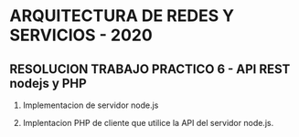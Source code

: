 # ARQUITECTURA DE REDES Y SERVICIOS - 2020 
## RESOLUCION TRABAJO PRACTICO 6 - API REST nodejs y PHP

1. Implementacion de servidor node.js

2. Implentacion PHP de cliente que utilice la API del servidor node.js.

